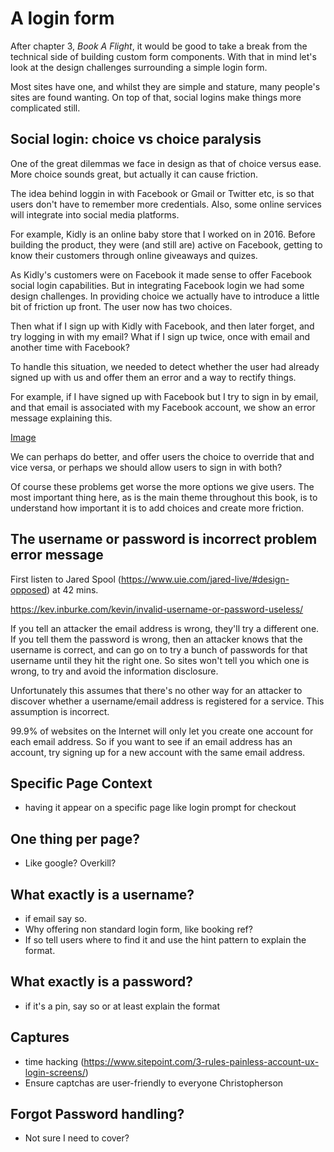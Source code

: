 # A login form

After chapter 3, *Book A Flight*, it would be good to take a break from the technical side of building custom form components. With that in mind let's look at the design challenges surrounding a simple login form.

Most sites have one, and whilst they are simple and stature, many people's sites are found wanting. On top of that, social logins make things more complicated still.

## Social login: choice vs choice paralysis

One of the great dilemmas we face in design as that of choice versus ease. More choice sounds great, but actually it can cause friction.

The idea behind loggin in with Facebook or Gmail or Twitter etc, is so that users don't have to remember more credentials. Also, some online services will integrate into social media platforms.

For example, Kidly is an online baby store that I worked on in 2016. Before building the product, they were (and still are) active on Facebook, getting to know their customers through online giveaways and quizes.

As Kidly's customers were on Facebook it made sense to offer Facebook social login capabilities. But in integrating Facebook login we had some design challenges. In providing choice we actually have to introduce a little bit of friction up front. The user now has two choices.

Then what if I sign up with Kidly with Facebook, and then later forget, and try logging in with my email? What if I sign up twice, once with email and another time with Facebook?

To handle this situation, we needed to detect whether the user had already signed up with us and offer them an error and a way to rectify things.

For example, if I have signed up with Facebook but I try to sign in by email, and that email is associated with my Facebook account, we show an error message explaining this.

[Image]()

We can perhaps do better, and offer users the choice to override that and vice versa, or perhaps we should allow users to sign in with both?

Of course these problems get worse the more options we give users. The most important thing here, as is the main theme throughout this book, is to understand how important it is to add choices and create more friction.

## The username or password is incorrect problem error message

First listen to Jared Spool (https://www.uie.com/jared-live/#design-opposed) at 42 mins.

https://kev.inburke.com/kevin/invalid-username-or-password-useless/

If you tell an attacker the email address is wrong, they'll try a different one. If you tell them the password is wrong, then an attacker knows that the username is correct, and can go on to try a bunch of passwords for that username until they hit the right one. So sites won't tell you which one is wrong, to try and avoid the information disclosure.

Unfortunately this assumes that there's no other way for an attacker to discover whether a username/email address is registered for a service. This assumption is incorrect.

99.9% of websites on the Internet will only let you create one account for each email address. So if you want to see if an email address has an account, try signing up for a new account with the same email address.

## Specific Page Context

- having it appear on a specific page like login prompt for checkout

## One thing per page?

- Like google? Overkill?

## What exactly is a username?

- if email say so.
- Why offering non standard login form, like booking ref?
- If so tell users where to find it and use the hint pattern to explain the format.

## What exactly is a password?

- if it's a pin, say so or at least explain the format

## Captures

- time hacking (https://www.sitepoint.com/3-rules-painless-account-ux-login-screens/)
- Ensure captchas are user-friendly to everyone Christopherson

## Forgot Password handling?

- Not sure I need to cover?
